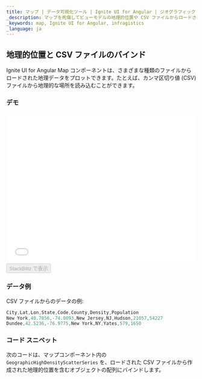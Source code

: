 ```yaml
---
title: マップ | データ可視化ツール | Ignite UI for Angular | ジオグラフィック CSV データ | Infragistics
_description: マップを死傷してビューモデルの地理的位置や CSV ファイルからロードされた地理的位置を含むデータを表示できます。詳細については、デモ、依存関係、使用方法、およびツールバーを参照してください。
_keywords: map, Ignite UI for Angular, infragistics
_language: ja
---
```


## 地理的位置と CSV ファイルのバインド

Ignite UI for Angular Map コンポーネントは、さまざまな種類のファイルからロードされた地理データをプロットできます。たとえば、カンマ区切り値 (CSV) ファイルから地理的な場所を読み込むことができます。

### デモ

<div class="sample-container" style="height: 400px">
    <iframe id="geo-map-binding-data-csv-iframe" src='{environment:demosBaseUrl}/maps/geo-map-binding-data-csv' width="100%" height="100%" seamless frameBorder="0" onload="onSampleIframeContentLoaded(this);"></iframe>
</div>
<div>
    <button data-localize="stackblitz" disabled class="stackblitz-btn"   data-iframe-id="geo-map-binding-data-csv-iframe" data-demos-base-url="{environment:demosBaseUrl}">StackBlitz で表示
    </button>
</div>

<div class="divider--half"></div>

### データ例

CSV ファイルからのデータの例:

```typescript
City,Lat,Lon,State,Code,County,Density,Population
New York,40.7856,-74.0093,New Jersey,NJ,Hudson,21057,54227
Dundee,42.5236,-76.9775,New York,NY,Yates,579,1650
```

### コード スニペット

次のコードは、マップコンポーネント内の `GeographicHighDensityScatterSeries` を、ロードされた CSV ファイルから作成された地理的位置を含むオブジェクトの配列にバインドします。

